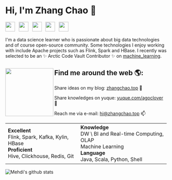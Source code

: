 # Hi, I'm Zhang Chao 👋

<p align='left'>
    <a href="http://zhangchao.top/"><img height="30" src="https://strawberryamoszc.oss-cn-shanghai.aliyuncs.com/github/icon/blogging.png"></a>&nbsp;&nbsp;
    <a href="https://www.yuque.com/agoclover/ml"><img height="30" src="https://strawberryamoszc.oss-cn-shanghai.aliyuncs.com/github/icon/dove.png"></a>&nbsp;&nbsp;
    <a href="https://www.zhihu.com/people/agoclover"><img height="30" src="https://strawberryamoszc.oss-cn-shanghai.aliyuncs.com/github/icon/zhihu.png"></a>&nbsp;&nbsp;
    <a href="https://www.instagram.com/amos__z/"><img height="30" src="https://strawberryamoszc.oss-cn-shanghai.aliyuncs.com/github/icon/instagram.png"></a>&nbsp;&nbsp;
    <a href="https://weibo.com/6475221640/"><img height="30" src="https://strawberryamoszc.oss-cn-shanghai.aliyuncs.com/github/icon/sina-weibo.png"></a>&nbsp;&nbsp;
 </p>

I'm a data science learner who is passionate about big data technologies and of course open-source community. Some technologies I enjoy working with include Apache projects such as Flink, Spark and HBase. I recently was selected to be an ✨ Arctic Code Vault Contributor ✨ on [machine_learning](https://github.com/agoclover/machine_learning).

## Find me around the web 🌎:<a href="https://github.com/agoclover"><img align="left" width="150" height="150" src="https://strawberryamoszc.oss-cn-shanghai.aliyuncs.com/img/amos.jpg"></a>
 Share ideas on my blog: [zhangchao.top](http://zhangchao.top/) 💼

 Share knowledges on yuque: [yuque.com/agoclover](https://www.yuque.com/agoclover/ml) 🐝

 Reach me via e-mail: [hi@zhangchao.top](mailto:hi@zhangchao.top) 📫

|  |  |
| ------------------------------------------------------------ | ------------------------------------------------------------ |
| **Excellent**<br />Flink, Spark, Kafka, Kylin, HBase<br />**Proficient**<br />Hive, Clickhouse, Redis, Git<br /> | **Knowledge**<br />DW \ BI and Real-time Computing, OLAP<br />Machine Learning<br />**Language**<br />Java, Scala, Python, Shell |

![Mehdi's github stats](https://github-readme-stats.vercel.app/api?username=agoclover&show_icons=true&hide_border=true)